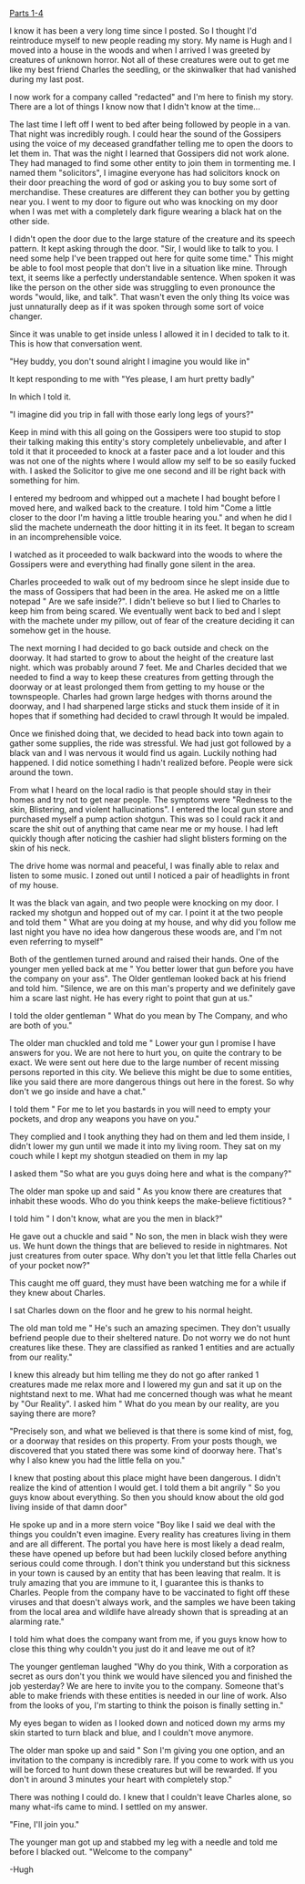 [Parts 1-4](https://www.reddit.com/r/nosleep/comments/v76x7b/there_is_a_door_in_my_backyard_and_thats_not_the/)  


I know it has been a very long time since I posted. So I thought I'd reintroduce myself to new people reading my story. My name is Hugh and I moved into a house in the woods and when I arrived I was greeted by creatures of unknown horror. Not all of these creatures were out to get me like my best friend Charles the seedling, or the skinwalker that had vanished during my last post.

I now work for a company called "redacted" and I'm here to finish my story. There are a lot of things I know now that I didn't know at the time...

The last time I left off I went to bed after being followed by people in a van. That night was incredibly rough. I could hear the sound of the Gossipers using the voice of my deceased grandfather telling me to open the doors to let them in. That was the night I learned that Gossipers did not work alone. They had managed to find some other entity to join them in tormenting me. I named them "solicitors", I imagine everyone has had solicitors knock on their door preaching the word of god or asking you to buy some sort of merchandise. These creatures are different they can bother you by getting near you. I went to my door to figure out who was knocking on my door when I was met with a completely dark figure wearing a black hat on the other side.

I didn't open the door due to the large stature of the creature and its speech pattern. It kept asking through the door. "Sir, I would like to talk to you. I need some help I've been trapped out here for quite some time." This might be able to fool most people that don't live in a situation like mine. Through text, it seems like a perfectly understandable sentence. When spoken it was like the person on the other side was struggling to even pronounce the words "would, like, and talk". That wasn't even the only thing Its voice was just unnaturally deep as if it was spoken through some sort of voice changer.

Since it was unable to get inside unless I allowed it in I decided to talk to it. This is how that conversation went.

"Hey buddy, you don't sound alright I imagine you would like in"

It kept responding to me with "Yes please, I am hurt pretty badly"

In which I told it.

"I imagine did you trip in fall with those early long legs of yours?"

Keep in mind with this all going on the Gossipers were too stupid to stop their talking making this entity's story completely unbelievable, and after I told it that it proceeded to knock at a faster pace and a lot louder and this was not one of the nights where I would allow my self to be so easily fucked with.  I asked the Solicitor to give me one second and ill be right back with something for him.

I entered my bedroom and whipped out a machete I had bought before I moved here, and walked back to the creature. I told him "Come a little closer to the door I'm having a little trouble hearing you." and when he did I slid the machete underneath the door hitting it in its feet. It began to scream in an incomprehensible voice.

I watched as it proceeded to walk backward into the woods to where the Gossipers were and everything had finally gone silent in the area.

Charles proceeded to walk out of my bedroom since he slept inside due to the mass of Gossipers that had been in the area. He asked me on a little notepad " Are we safe inside?". I didn't believe so but I lied to Charles to keep him from being scared. We eventually went back to bed and I slept with the machete under my pillow, out of fear of the creature deciding it can somehow get in the house.

The next morning I had decided to go back outside and check on the doorway. It had started to grow to about the height of the creature last night. which was probably around 7 feet. Me and Charles decided that we needed to find a way to keep these creatures from getting through the doorway or at least prolonged them from getting to my house or the townspeople. Charles had grown large hedges with thorns around the doorway, and I had sharpened large sticks and stuck them inside of it in hopes that if something had decided to crawl through It would be impaled.

Once we finished doing that, we decided to head back into town again to gather some supplies, the ride was stressful. We had just got followed by a black van and I was nervous it would find us again. Luckily nothing had happened. I did notice something I hadn't realized before. People were sick around the town.

From what I heard on the local radio is that people should stay in their homes and try not to get near people. The symptoms were "Redness to the skin, Blistering, and violent hallucinations". I entered the local gun store and purchased myself a pump action shotgun. This was so I could rack it and scare the shit out of anything that came near me or my house. I had left quickly though after noticing the cashier had slight blisters forming on the skin of his neck.

The drive home was normal and peaceful, I was finally able to relax and listen to some music. I zoned out until I noticed a pair of headlights in front of my house.

It was the black van again, and two people were knocking on my door. I racked my shotgun and hopped out of my car. I point it at the two people and told them " What are you doing at my house, and why did you follow me last night you have no idea how dangerous these woods are, and I'm not even referring to myself"

Both of the gentlemen turned around and raised their hands. One of the younger men yelled back at me " You better lower that gun before you have the company on your ass". The Older gentleman looked back at his friend and told him. "Silence, we are on this man's property and we definitely gave him a scare last night. He has every right to point that gun at us."

I told the older gentleman " What do you mean by The Company, and who are both of you."

The older man chuckled and told me " Lower your gun I promise I have answers for you. We are not here to hurt you, on quite the contrary to be exact. We were sent out here due to the large number of recent missing persons reported in this city. We believe this might be due to some entities, like you said there are more dangerous things out here in the forest. So why don't we go inside and have a chat."

I told them " For me to let you bastards in you will need to empty your pockets, and drop any weapons you have on you."

They complied and I took anything they had on them and led them inside, I didn't lower my gun until we made it into my living room. They sat on my couch while I kept my shotgun steadied on them in my lap

I asked them "So what are you guys doing here and what is the company?"

The older man spoke up and said " As you know there are creatures that inhabit these woods. Who do you think keeps the make-believe fictitious? "

I told him " I don't know, what are you the men in black?"

He gave out a chuckle and said " No son, the men in black wish they were us. We hunt down the things that are believed to reside in nightmares. Not just creatures from outer space. Why don't you let that little fella Charles out of your pocket now?"

This caught me off guard, they must have been watching me for a while if they knew about Charles.

I sat Charles down on the floor and he grew to his normal height.

The old man told me " He's such an amazing specimen. They don't usually befriend people due to their sheltered nature. Do not worry we do not hunt creatures like these. They are classified as ranked 1 entities and are actually from our reality."

I knew this already but him telling me they do not go after ranked 1 creatures made me relax more and I lowered my gun and sat it up on the nightstand next to me. What had me concerned though was what he meant by "Our Reality". I asked him " What do you mean by our reality, are you saying there are more?

"Precisely son, and what we believed is that there is some kind of mist, fog, or a doorway that resides on this property. From your posts though, we discovered that you stated there was some kind of doorway here. That's why I also knew you had the little fella on you."

I knew that posting about this place might have been dangerous. I didn't realize the kind of attention I would get.  I told them a bit angrily " So you guys know about everything. So then you should know about the old god living inside of that damn door"

He spoke up and in a more stern voice "Boy like I said we deal with the things you couldn't even imagine. Every reality has creatures living in them and are all different. The portal you have here is most likely a dead realm, these have opened up before but had been luckily closed before anything serious could come through. I don't think you understand but this sickness in your town is caused by an entity that has been leaving that realm. It is truly amazing that you are immune to it, I guarantee this is thanks to Charles. People from the company have to be vaccinated to fight off these viruses and that doesn't always work, and the samples we have been taking from the local area and wildlife have already shown that is spreading at an alarming rate."

I told him what does the company want from me, if you guys know how to close this thing why couldn't you just do it and leave me out of it?

The younger gentleman laughed "Why do you think, With a corporation as secret as ours don't you think we would have silenced you and finished the job yesterday? We are here to invite you to the company. Someone that's able to make friends with these entities is needed in our line of work. Also from the looks of you, I'm starting to think the poison is finally setting in."

My eyes began to widen as I looked down and noticed down my arms my skin started to turn black and blue, and I couldn't move anymore.

The older man spoke up and said " Son I'm giving you one option, and an invitation to the company is incredibly rare. If you come to work with us you will be forced to hunt down these creatures but will be rewarded. If you don't in around 3 minutes your heart with completely stop."

There was nothing I could do. I knew that I couldn't leave Charles alone, so many what-ifs came to mind. I settled on my answer.

"Fine, I'll join you."

The younger man got up and stabbed my leg with a needle and told me before I blacked out. "Welcome to the company"

\-Hugh